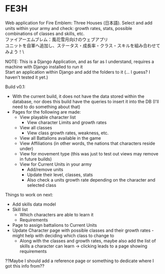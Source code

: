 # FE3H
Web application for Fire Emblem: Three Houses (日本語). Select and add units within your army and check: growth rates, stats, possible combinations of classes and skills, etc.\
ファイアーエムブレム：風花雪月向けのウェブアプリ\
ユニットを自軍へ追加し、ステータス・成長率・クラス・スキルを組み合わせてみよう！\

NOTE: This is a Django Application, and as far as I understand, requires a machine with Django installed to run it\
Start an application within Django and add the folders to it (... I guess? I haven't tested it yet.)


Build v0.1:
  - With the current build, it does not have the data stored within the database, nor does this build have the queries to insert it into the DB
    (I'll need to do something about that)
  - Pages for the following are made:
     - View playable character list
        - View character Limits and growth rates
     - View all classes
        - View class growth rates, weakness, etc.
     - View all Battalions available in the game
     - View Affiliations (in other words, the nations that characters reside under)
     - View for movement type (this was just to test out views may remove in future builds)
     - View for Current Units in your army
        - Add/remove units
        - Update their level, classes, stats
        - Also check a units growth rate depending on the character and selected class

Things to work on next:
  - Add skills data model
  - Skill list
     - Which characters are able to learn it
     - Requirements
  - Page to assign battalions to Current Units
  - Update Character page with possible classes and their growth rates - might help with deciding which class to change to
     - Along with the classes and growth rates, maybe also add the list of skills a character can learn -> clicking leads to a page showing requirements 

??Maybe I should add a reference page or something to dedicate where I got this info from??
